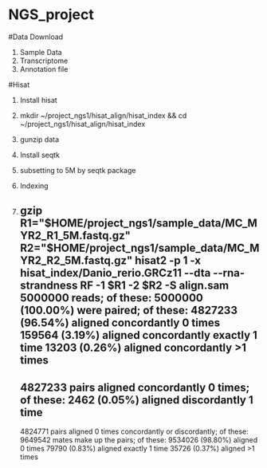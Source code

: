 # NGS_project


#Data Download
1. Sample Data
2. Transcriptome 
3. Annotation file 

#Hisat
1. Install hisat
2. mkdir ~/project_ngs1/hisat_align/hisat_index && cd ~/project_ngs1/hisat_align/hisat_index
3. gunzip data 
4. Install seqtk 
5. subsetting to 5M by seqtk package
6. Indexing 

7. gzip 
R1="$HOME/project_ngs1/sample_data/MC_MYR2_R1_5M.fastq.gz"
R2="$HOME/project_ngs1/sample_data/MC_MYR2_R2_5M.fastq.gz"
hisat2 -p 1 -x hisat_index/Danio_rerio.GRCz11 --dta --rna-strandness RF -1 $R1 -2 $R2 -S align.sam
5000000 reads; of these:
  5000000 (100.00%) were paired; of these:
    4827233 (96.54%) aligned concordantly 0 times
    159564 (3.19%) aligned concordantly exactly 1 time
    13203 (0.26%) aligned concordantly >1 times
    ----
    4827233 pairs aligned concordantly 0 times; of these:
      2462 (0.05%) aligned discordantly 1 time
    ----
    4824771 pairs aligned 0 times concordantly or discordantly; of these:
      9649542 mates make up the pairs; of these:
        9534026 (98.80%) aligned 0 times
        79790 (0.83%) aligned exactly 1 time
        35726 (0.37%) aligned >1 times
        
